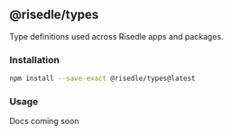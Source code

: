 ## @risedle/types

Type definitions used across Risedle apps and packages.

### Installation

```sh
npm install --save-exact @risedle/types@latest
```

### Usage

Docs coming soon
